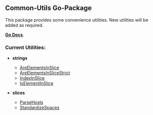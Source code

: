 Common-Utils Go-Package
-----

This package provides some convenience utilities. New utilities will be added as required.

**[Go Docs][0]**.

### Current Utilities:

* **strings**
  * [AreElementsInSlice][1]
  * [AreElementsInSliceStrict][2]
  * [IndexInSlice][3]
  * [IsElementInSlice][4]

* **slices**
  * [ParseHosts][5]
  * [StandardizeSpaces][6]

  [0]: https://godoc.org/github.com/TerrexTech/go-commonutils/utils
  [1]: https://godoc.org/github.com/TerrexTech/go-commonutils/utils#AreElementsInSlice
  [2]: https://godoc.org/github.com/TerrexTech/go-commonutils/utils#AreElementsInSliceStrict
  [3]: https://godoc.org/github.com/TerrexTech/go-commonutils/utils#IndexInSlice
  [4]: https://godoc.org/github.com/TerrexTech/go-commonutils/utils#IsElementInSlice
  [5]: https://godoc.org/github.com/TerrexTech/go-commonutils/utils#ParseHosts
  [6]: https://godoc.org/github.com/TerrexTech/go-commonutils/utils#StandardizeSpaces
